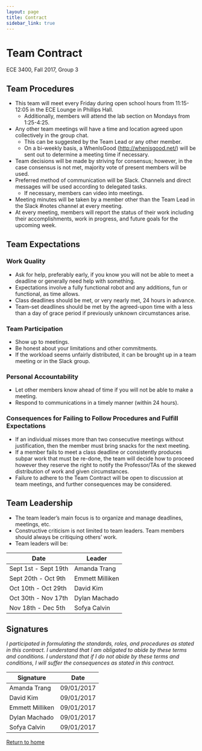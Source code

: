 ```yaml
---
layout: page
title: Contract
sidebar_link: true
---
```

# Team Contract
ECE 3400, Fall 2017, Group 3
 
## Team Procedures
* This team will meet every Friday during open school hours from 11:15-12:05 in the ECE Lounge in Phillips Hall. 
  * Additionally, members will attend the lab section on Mondays from 1:25-4:25.
* Any other team meetings will have a time and location agreed upon collectively in the group chat.
  * This can be suggested by the Team Lead or any other member.
  * On a bi-weekly basis, a WhenIsGood (http://whenisgood.net/) will be sent out to determine a meeting time if necessary.
* Team decisions will be made by striving for consensus; however, in the case consensus is not met, majority vote of present members will be used.
* Preferred method of communication will be Slack. Channels and direct messages will be used according to delegated tasks.
  * If necessary, members can video into meetings.
* Meeting minutes will be taken by a member other than the Team Lead in the Slack #notes channel at every meeting.
* At every meeting, members will report the status of their work including their accomplishments, work in progress, and future goals for the upcoming week.

## Team Expectations

### Work Quality
* Ask for help, preferably early, if you know you will not be able to meet a deadline or generally need help with something.
* Expectations involve a fully functional robot and any additions, fun or functional, as time allows.
* Class deadlines should be met, or very nearly met, 24 hours in advance.
* Team-set deadlines should be met by the agreed-upon time with a less than a day of grace period if previously unknown circumstances arise.

### Team Participation
* Show up to meetings.
* Be honest about your limitations and other commitments.
* If the workload seems unfairly distributed, it can be brought up in a team meeting or in the Slack group.

### Personal Accountability
* Let other members know ahead of time if you will not be able to make a meeting.
* Respond to communications in a timely manner (within 24 hours).

### Consequences for Failing to Follow Procedures and Fulfill Expectations
* If an individual misses more than two consecutive meetings without justification, then the member must bring snacks for the next meeting.
* If a member fails to meet a class deadline or consistently produces subpar work that must be re-done, the team will decide how to proceed however they reserve the right to notify the Professor/TAs of the skewed distribution of work and given circumstances.
* Failure to adhere to the Team Contract will be open to discussion at team meetings, and further consequences may be considered.

## Team Leadership
* The team leader’s main focus is to organize and manage deadlines, meetings, etc.
* Constructive criticism is not limited to team leaders. Team members should always be critiquing others’ work.
* Team leaders will be:

Date | Leader
-----|-------
Sept 1st - Sept 19th | Amanda Trang
Sept 20th - Oct 9th | Emmett Milliken
Oct 10th - Oct 29th | David Kim
Oct 30th - Nov 17th | Dylan Machado
Nov 18th - Dec 5th | Sofya Calvin


## Signatures
*I participated in formulating the standards, roles, and procedures as stated in this contract. I understand that I am obligated to abide by these terms and conditions. I understand that if I do not abide by these terms and conditions, I will suffer the consequences as stated in this contract.*

Signature | Date
----------|-----
Amanda Trang | 09/01/2017
David Kim | 09/01/2017
Emmett Milliken | 09/01/2017
Dylan Machado | 09/01/2017
Sofya Calvin | 09/01/2017

[Return to home](/index.md)
